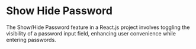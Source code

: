 # Show Hide Password

The Show/Hide Password feature in a React.js project involves toggling the visibility of a password input field, enhancing user convenience while entering passwords.
